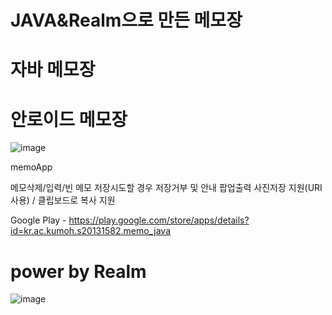 # JAVA&Realm으로 만든 메모장 
# 자바 메모장
# 안로이드 메모장
![image](https://user-images.githubusercontent.com/71119800/132815477-13af8c50-c73b-4e2f-b5ed-e9de34e53d62.png)

memoApp







메모삭제/입력/빈 메모 저장시도할 경우 저장거부 및 안내 팝업출력
사진저장 지원(URI사용) / 클립보드로 복사 지원

Google Play - https://play.google.com/store/apps/details?id=kr.ac.kumoh.s20131582.memo_java


# power by Realm
![image](https://user-images.githubusercontent.com/71119800/132815202-6f98cdfe-2766-46bb-a3af-2f0c088e1713.png)
